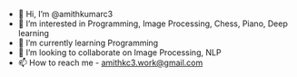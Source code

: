 - 👋 Hi, I’m @amithkumarc3
- 👀 I’m interested in Programming, Image Processing, Chess, Piano, Deep learning
- 🌱 I’m currently learning Programming
- 💞️ I’m looking to collaborate on Image Processing, NLP 
- 📫 How to reach me - amithkc3.work@gmail.com

<!---
amithkumarc3/amithkumarc3 is a ✨ special ✨ repository because its `README.md` (this file) appears on your GitHub profile.
You can click the Preview link to take a look at your changes.
--->
